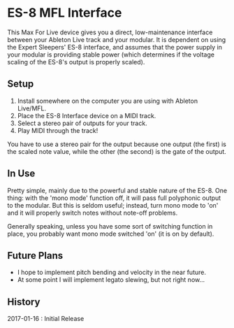 # **ES-8 MFL Interface**

This Max For Live device gives you a direct, low-maintenance interface between
your Ableton Live track and your modular. It is dependent on using the
Expert Sleepers' ES-8 interface, and assumes that the power supply in your
modular is providing stable power (which determines if the voltage scaling of
the ES-8's output is properly scaled).

## Setup

1. Install somewhere on the computer you are using with Ableton Live/MFL.
2. Place the ES-8 Interface device on a MIDI track.
3. Select a stereo pair of outputs for your track.
4. Play MIDI through the track!

You have to use a stereo pair for the output because one output (the first) is
the scaled note value, while the other (the second) is the gate of the output.

## In Use

Pretty simple, mainly due to the powerful and stable nature of the ES-8. One
thing: with the 'mono mode' function off, it will pass full polyphonic output
to the modular. But this is seldom useful; instead, turn mono mode to 'on' and
it will properly switch notes without note-off problems.

Generally speaking, unless you have some sort of switching function in place,
you probably want mono mode switched 'on' (it is on by default).

## Future Plans

- I hope to implement pitch bending and velocity in the near future.
- At some point I will implement legato slewing, but not right now...

## History

2017-01-16 : Initial Release
